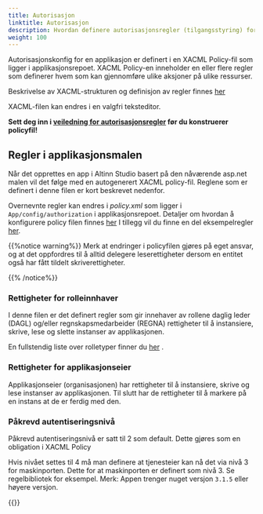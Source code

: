 ```yaml
---
title: Autorisasjon
linktitle: Autorisasjon
description: Hvordan definere autorisasjonsregler (tilgangsstyring) for en app.
weight: 100
---
```




Autorisasjonskonfig for en applikasjon er definert i en XACML Policy-fil som ligger i applikasjonsrepoet.
XACML Policy-en inneholder en eller flere regler som definerer hvem som kan gjennomføre ulike aksjoner på ulike ressurser.

Beskrivelse av XACML-strukturen og definisjon av regler finnes [her](/technology/architecture/components/application/solution/altinn-studio/designer/pap/xacmlpolicy/)

XACML-filen kan endres i en valgfri teksteditor.

**Sett deg inn i [veiledning for autorisasjonsregler](guidelines_authorization) før du konstruerer policyfil!**

## Regler i applikasjonsmalen
Når det opprettes en app i Altinn Studio basert på den nåværende asp.net malen vil det følge med en autogenerert XACML policy-fil.
Reglene som er definert i denne filen er kort beskrevet nedenfor. 

Overnevnte regler kan endres i *policy.xml* som ligger i `App/config/authorization` i applikasjonsrepoet.
Detaljer om hvordan å konfigurere policy filen finnes [her](/technology/architecture/components/application/solution/altinn-studio/designer/pap/xacmlpolicy/)
I tillegg vil du finne en del eksempelregler [her](rules).

{{%notice warning%}}
Merk at endringer i policyfilen gjøres på eget ansvar, 
og at det oppfordres til å alltid delegere leserettigheter dersom en entitet også har fått tildelt skriverettigheter.


{{% /notice%}}

### Rettigheter for rolleinnhaver
I denne filen er det definert regler som gir innehaver av rollene daglig leder (DAGL) og/eller regnskapsmedarbeider (REGNA)
rettigheter til å instansiere, skrive, lese og slette instanser av applikasjonen.

En fullstendig liste over rolletyper finner du [her](https://www.altinn.no/api/metadata/roledefinitions) .

### Rettigheter for applikasjonseier
Applikasjonseier (organisasjonen) har rettigheter til å instansiere, skrive og lese instanser av applikasjonen.
Til slutt har de rettigheter til å markere på en instans at de er ferdig med den.

### Påkrevd autentiseringsnivå
Påkrevd autentiseringsnivå er satt til 2 som default. Dette gjøres som en obligation i XACML Policy

Hvis nivået settes til 4 må man definere at tjenesteier kan nå det via nivå 3 for maskinporten. Dette for at maskinporten er definert som nivå 3. 
Se regelbibliotek for eksempel. Merk: Appen trenger nuget versjon `3.1.5` eller høyere versjon.

{{<children>}}
